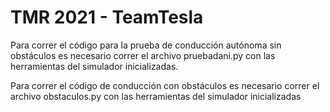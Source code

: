 # TMR 2021 - TeamTesla

Para correr el código para la prueba de conducción autónoma sin obstáculos es necesario correr el archivo pruebadani.py con las herramientas del simulador inicializadas. 


Para correr el código de conducción con obstáculos es necesario correr el archivo obstaculos.py con las herramientas del simulador inicializadas
